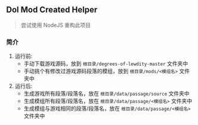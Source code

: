 ## Dol Mod Created Helper

> 尝试使用 NodeJS 重构此项目

### 简介
1. 运行前:
   - 手动下载游戏源码，放到 `根目录/degrees-of-lewdity-master` 文件夹中
   - 手动挑个有修改过游戏源码段落的模组，放到 `根目录/mods/<模组名>` 文件夹中
2. 运行后:
   - 生成游戏所有段落/段落名，放在 `根目录/data/passage/source` 文件夹中
   - 生成模组所有段落/段落名，放在 `根目录/data/passage/<模组名>` 文件夹中
   - 生成模组与游戏相同的段落/段落名，放在 `根目录/data/passage/<模组名>` 文件夹中